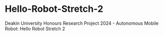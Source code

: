 # Hello-Robot-Stretch-2
Deakin University Honours Research Project 2024 - Autonomous Mobile Robot: Hello Robot Stretch 2
